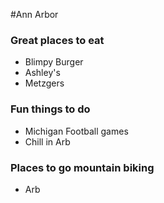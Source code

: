 #Ann Arbor

### Great places to eat
- Blimpy Burger
- Ashley's
- Metzgers
### Fun things to do
- Michigan Football games
- Chill in Arb
### Places to go mountain biking
- Arb
